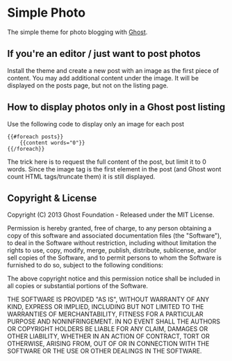 # Simple Photo

The simple theme for photo blogging with [Ghost](http://github.com/tryghost/ghost/).

## If you're an editor / just want to post photos

Install the theme and create a new post with an image as the first piece of content.  You may add additional content under the image.  It will be displayed on the posts page, but not on the listing page.


## How to display photos only in a Ghost post listing

Use the following code to display only an image for each post

    {{#foreach posts}}
        {{content words="0"}}
    {{/foreach}}


The trick here is to request the full content of the post, but limit it to 0 words.  Since the image tag is the first element in the post (and Ghost wont count HTML tags/truncate them) it is still displayed.

## Copyright & License

Copyright (C) 2013 Ghost Foundation - Released under the MIT License.

Permission is hereby granted, free of charge, to any person obtaining a copy of this software and associated documentation files (the "Software"), to deal in the Software without restriction, including without limitation the rights to use, copy, modify, merge, publish, distribute, sublicense, and/or sell copies of the Software, and to permit persons to whom the Software is furnished to do so, subject to the following conditions:

The above copyright notice and this permission notice shall be included in all copies or substantial portions of the Software.

THE SOFTWARE IS PROVIDED "AS IS", WITHOUT WARRANTY OF ANY KIND, EXPRESS OR IMPLIED, INCLUDING BUT NOT LIMITED TO THE WARRANTIES OF MERCHANTABILITY, FITNESS FOR A PARTICULAR PURPOSE AND
NONINFRINGEMENT. IN NO EVENT SHALL THE AUTHORS OR COPYRIGHT HOLDERS BE LIABLE FOR ANY CLAIM, DAMAGES OR OTHER LIABILITY, WHETHER IN AN ACTION OF CONTRACT, TORT OR OTHERWISE, ARISING FROM, OUT OF OR IN CONNECTION WITH THE SOFTWARE OR THE USE OR OTHER DEALINGS IN THE SOFTWARE.
